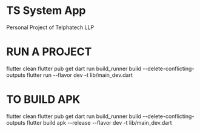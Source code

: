 # TS System App

Personal Project of Telphatech LLP

# RUN A PROJECT

flutter clean
flutter pub get
dart run build_runner build --delete-conflicting-outputs
flutter run --flavor dev -t lib/main_dev.dart

# TO BUILD APK

flutter clean
flutter pub get
dart run build_runner build --delete-conflicting-outputs
flutter build apk --release --flavor dev -t lib/main_dev.dart
